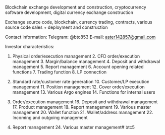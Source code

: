 Blockchain exchange development and construction, cryptocurrency software development, digital currency exchange construction

Exchange source code, blockchain, currency trading, contracts, various source code sales + deployment and construction

Contact information: Telegram: @btc853 E-mail: aster142857@gmail.com

Investor characteristics:
1. Physical order/execution management 2. CFD order/execution management 3. Margin/balance management 4. Deposit and withdrawal management 5. Report management 6. Account opening related functions 7. Trading function 8. LP connection

9. Standard rate/customer rate generation 10. Customer/LP execution management 11. Position management 12. Cover order/execution management 13. Various Argo engines 14. Functions for internal users

15. Order/execution management 16. Deposit and withdrawal management 17. Product management 18. Report management 19. Various master management 20. Wallet function 21. Wallet/address management 22. Incoming and outgoing management

23. Report management 24. Various master management# btc5
